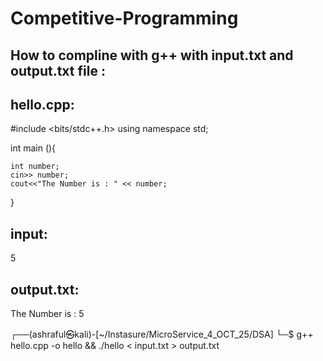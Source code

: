 # Competitive-Programming

How to compline with g++ with input.txt and output.txt file : 
-------------------------------------------------------------
hello.cpp: 
----------
#include <bits/stdc++.h>
using namespace std;

int main (){

    int number; 
    cin>> number;
    cout<<"The Number is : " << number;
}

input: 
------
5

output.txt: 
-----------
The Number is : 5

┌──(ashraful㉿kali)-[~/Instasure/MicroService_4_OCT_25/DSA]
└─$ g++ hello.cpp -o hello && ./hello < input.txt > output.txt
